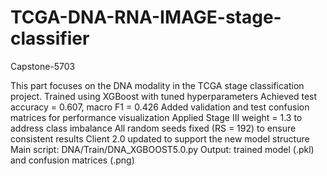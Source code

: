 # TCGA-DNA-RNA-IMAGE-stage-classifier
Capstone-5703

This part focuses on the DNA modality in the TCGA stage classification project.
Trained using XGBoost with tuned hyperparameters
Achieved test accuracy = 0.607, macro F1 = 0.426
Added validation and test confusion matrices for performance visualization
Applied Stage III weight = 1.3 to address class imbalance
All random seeds fixed (RS = 192) to ensure consistent results
Client 2.0 updated to support the new model structure
Main script: DNA/Train/DNA_XGBOOST5.0.py
Output: trained model (.pkl) and confusion matrices (.png)
